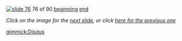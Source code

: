 [![slide 76](https://dl.dropboxusercontent.com/u/2977490/presentations/cookbook/img76.jpg)](77.md)
76 of 90
[beginning](01.md)
[end](89.md)

_Click on the image for the [next slide](77.md), or click [here for the previous one](75.md)_

[gimmick:Disqus](theodox-github)